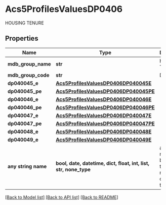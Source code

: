 # Acs5ProfilesValuesDP0406

HOUSING TENURE

## Properties
Name | Type | Description | Notes
------------ | ------------- | ------------- | -------------
**mdb_group_name** | **str** | HOUSING TENURE | 
**mdb_group_code** | **str** | DP0406 | 
**dp040045_e** | [**Acs5ProfilesValuesDP0406DP040045E**](Acs5ProfilesValuesDP0406DP040045E.md) |  | 
**dp040045_pe** | [**Acs5ProfilesValuesDP0406DP040045PE**](Acs5ProfilesValuesDP0406DP040045PE.md) |  | 
**dp040046_e** | [**Acs5ProfilesValuesDP0406DP040046E**](Acs5ProfilesValuesDP0406DP040046E.md) |  | 
**dp040046_pe** | [**Acs5ProfilesValuesDP0406DP040046PE**](Acs5ProfilesValuesDP0406DP040046PE.md) |  | 
**dp040047_e** | [**Acs5ProfilesValuesDP0406DP040047E**](Acs5ProfilesValuesDP0406DP040047E.md) |  | 
**dp040047_pe** | [**Acs5ProfilesValuesDP0406DP040047PE**](Acs5ProfilesValuesDP0406DP040047PE.md) |  | 
**dp040048_e** | [**Acs5ProfilesValuesDP0406DP040048E**](Acs5ProfilesValuesDP0406DP040048E.md) |  | 
**dp040049_e** | [**Acs5ProfilesValuesDP0406DP040049E**](Acs5ProfilesValuesDP0406DP040049E.md) |  | 
**any string name** | **bool, date, datetime, dict, float, int, list, str, none_type** | any string name can be used but the value must be the correct type | [optional]

[[Back to Model list]](../README.md#documentation-for-models) [[Back to API list]](../README.md#documentation-for-api-endpoints) [[Back to README]](../README.md)


